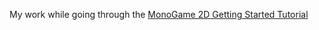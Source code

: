My work while going through the [MonoGame 2D Getting Started Tutorial](https://docs.monogame.net/articles/tutorials/building_2d_games/)